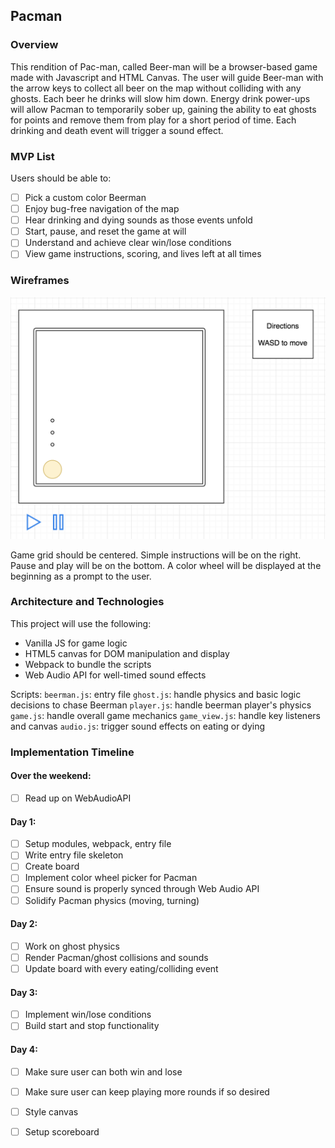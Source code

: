 ## Pacman

### Overview

This rendition of Pac-man, called Beer-man will be a browser-based game made with Javascript and HTML Canvas. The user will guide Beer-man with the arrow keys to collect all beer on the map without colliding with any ghosts. Each beer he drinks will slow him down. Energy drink power-ups will allow Pacman to temporarily sober up, gaining the ability to eat ghosts for points and remove them from play for a short period of time. Each drinking and death event will trigger a sound effect.

### MVP List
Users should be able to:
- [ ] Pick a custom color Beerman
- [ ] Enjoy bug-free navigation of the map
- [ ] Hear drinking and dying sounds as those events unfold
- [ ] Start, pause, and reset the game at will
- [ ] Understand and achieve clear win/lose conditions
- [ ] View game instructions, scoring, and lives left at all times

### Wireframes

![Basic Layout](/game_layout.png)

Game grid should be centered. Simple instructions will be on the right. Pause and play will be on the bottom. A color wheel will be displayed at the beginning as a prompt to the user.

### Architecture and Technologies

This project will use the following:
* Vanilla JS for game logic
* HTML5 canvas for DOM manipulation and display
* Webpack to bundle the scripts
* Web Audio API for well-timed sound effects

Scripts: 
`beerman.js`: entry file
`ghost.js`: handle physics and basic logic decisions to chase Beerman
`player.js`: handle beerman player's physics
`game.js`: handle overall game mechanics
`game_view.js`: handle key listeners and canvas
`audio.js`: trigger sound effects on eating or dying

### Implementation Timeline
#### Over the weekend:
- [ ] Read up on WebAudioAPI
#### Day 1: 
- [ ] Setup modules, webpack, entry file
- [ ] Write entry file skeleton
- [ ] Create board
- [ ] Implement color wheel picker for Pacman
- [ ] Ensure sound is properly synced through Web Audio API
- [ ] Solidify Pacman physics (moving, turning)
#### Day 2:
- [ ] Work on ghost physics
- [ ] Render Pacman/ghost collisions and sounds
- [ ] Update board with every eating/colliding event
#### Day 3:
- [ ] Implement win/lose conditions
- [ ] Build start and stop functionality
#### Day 4: 
- [ ] Make sure user can both win and lose
- [ ] Make sure user can keep playing more rounds if so desired
- [ ] Style canvas
- [ ] Setup scoreboard


